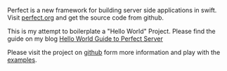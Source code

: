 Perfect is a new framework for building server side applications in swift. Visit [perfect.org](http://www.perfect.org) and get the source code from github.

This is my attempt to boilerplate a "Hello World" Project. Please find the guide on my blog [Hello World Guide to Perfect Server](http://code-me-dirty.blogspot.co.uk/2016/02/creating-perfect-swift-server.html)

Please visit the project on [github](https://github.com/PerfectlySoft/Perfect) form more information and play with the [examples](https://github.com/PerfectlySoft/Perfect/tree/master/Examples).
